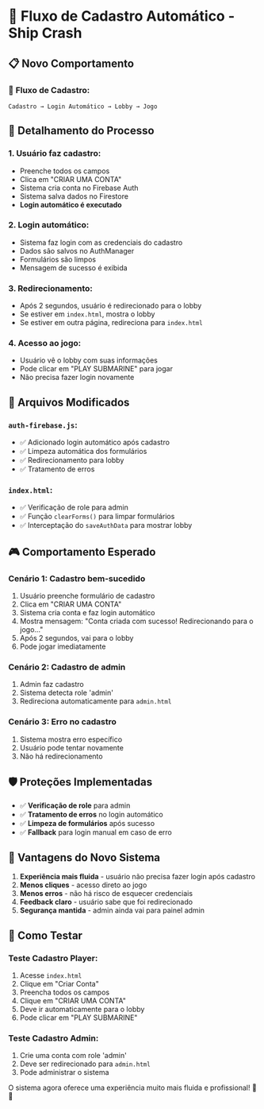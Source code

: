 # 🚢 Fluxo de Cadastro Automático - Ship Crash

## 📋 **Novo Comportamento**

### 🔄 **Fluxo de Cadastro:**
```
Cadastro → Login Automático → Lobby → Jogo
```

## 🎯 **Detalhamento do Processo**

### **1. Usuário faz cadastro:**
- Preenche todos os campos
- Clica em "CRIAR UMA CONTA"
- Sistema cria conta no Firebase Auth
- Sistema salva dados no Firestore
- **Login automático é executado**

### **2. Login automático:**
- Sistema faz login com as credenciais do cadastro
- Dados são salvos no AuthManager
- Formulários são limpos
- Mensagem de sucesso é exibida

### **3. Redirecionamento:**
- Após 2 segundos, usuário é redirecionado para o lobby
- Se estiver em `index.html`, mostra o lobby
- Se estiver em outra página, redireciona para `index.html`

### **4. Acesso ao jogo:**
- Usuário vê o lobby com suas informações
- Pode clicar em "PLAY SUBMARINE" para jogar
- Não precisa fazer login novamente

## 🔧 **Arquivos Modificados**

### **`auth-firebase.js`:**
- ✅ Adicionado login automático após cadastro
- ✅ Limpeza automática dos formulários
- ✅ Redirecionamento para lobby
- ✅ Tratamento de erros

### **`index.html`:**
- ✅ Verificação de role para admin
- ✅ Função `clearForms()` para limpar formulários
- ✅ Interceptação do `saveAuthData` para mostrar lobby

## 🎮 **Comportamento Esperado**

### **Cenário 1: Cadastro bem-sucedido**
1. Usuário preenche formulário de cadastro
2. Clica em "CRIAR UMA CONTA"
3. Sistema cria conta e faz login automático
4. Mostra mensagem: "Conta criada com sucesso! Redirecionando para o jogo..."
5. Após 2 segundos, vai para o lobby
6. Pode jogar imediatamente

### **Cenário 2: Cadastro de admin**
1. Admin faz cadastro
2. Sistema detecta role 'admin'
3. Redireciona automaticamente para `admin.html`

### **Cenário 3: Erro no cadastro**
1. Sistema mostra erro específico
2. Usuário pode tentar novamente
3. Não há redirecionamento

## 🛡️ **Proteções Implementadas**

- ✅ **Verificação de role** para admin
- ✅ **Tratamento de erros** no login automático
- ✅ **Limpeza de formulários** após sucesso
- ✅ **Fallback** para login manual em caso de erro

## 📝 **Vantagens do Novo Sistema**

1. **Experiência mais fluida** - usuário não precisa fazer login após cadastro
2. **Menos cliques** - acesso direto ao jogo
3. **Menos erros** - não há risco de esquecer credenciais
4. **Feedback claro** - usuário sabe que foi redirecionado
5. **Segurança mantida** - admin ainda vai para painel admin

## 🧪 **Como Testar**

### **Teste Cadastro Player:**
1. Acesse `index.html`
2. Clique em "Criar Conta"
3. Preencha todos os campos
4. Clique em "CRIAR UMA CONTA"
5. Deve ir automaticamente para o lobby
6. Pode clicar em "PLAY SUBMARINE"

### **Teste Cadastro Admin:**
1. Crie uma conta com role 'admin'
2. Deve ser redirecionado para `admin.html`
3. Pode administrar o sistema

O sistema agora oferece uma experiência muito mais fluida e profissional! 🚢✨ 